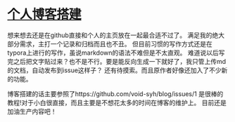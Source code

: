 # [个人博客搭建](https://github.com/shu1ong/gitblog/issues/3)

想来想去还是在github直接和个人的主页放在一起最合适不过了。
满足我的绝大部分需求，主打一个记录和归档而且也不丑。
但目前习惯的写作方式还是在typora上进行的写作，虽说markdown的语法不难但是不太直观。
难道说以后写完之后把文字贴过来？也不是不行。要是能反向生成一下就好了，我只管上传md的文档，自动发布到issue这样子？
还有待摸索。而且原作者好像还加入了不少新的功能。

博客搭建的话主要参照了https://github.com/void-syh/blog/issues/1
是很棒的教程!对于小白很直接，而且主要是不想花太多的时间在博客的维护上。
目前还是加油生产内容吧！